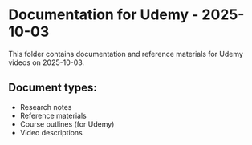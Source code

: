 # Documentation for Udemy - 2025-10-03

This folder contains documentation and reference materials for Udemy videos on 2025-10-03.

## Document types:
- Research notes
- Reference materials
- Course outlines (for Udemy)
- Video descriptions
